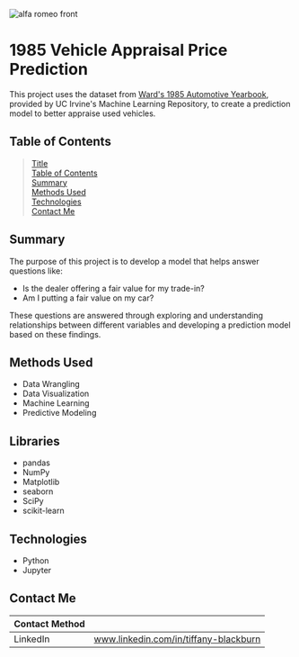 ![alfa romeo front](https://github.com/tabburn/1985-vehicle-appraisal/blob/main/resources/alfa_romeo_hero.jpg)

# 1985 Vehicle Appraisal Price Prediction
This project uses the dataset from [Ward's 1985 Automotive Yearbook](https://archive.ics.uci.edu/ml/datasets/automobile), provided by UC Irvine's Machine Learning Repository, to create a prediction model to better appraise used vehicles.

## Table of Contents
> [Title](#1985-Vehicle-Appraisal-Price-Prediction)\
> [Table of Contents](#Table-of-Contents)\
> [Summary](#Summary)\
> [Methods Used](#Methods-Used)\
> [Technologies](#Technologies)\
> [Contact Me](#Contact-Me)

## Summary
The purpose of this project is to develop a model that helps answer questions like:
* Is the dealer offering a fair value for my trade-in?
* Am I putting a fair value on my car?

These questions are answered through exploring and understanding relationships between different variables and developing a prediction model based on these findings.

## Methods Used
* Data Wrangling
* Data Visualization
* Machine Learning
* Predictive Modeling

## Libraries
* pandas
* NumPy
* Matplotlib
* seaborn
* SciPy
* scikit-learn

## Technologies
* Python
* Jupyter

## Contact Me
| Contact Method | |
| -------------- | --- |
| LinkedIn | www.linkedin.com/in/tiffany-blackburn |
